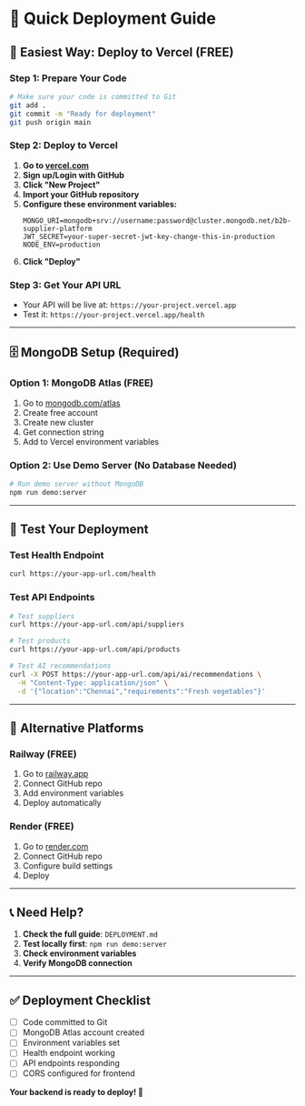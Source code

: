 # 🚀 Quick Deployment Guide

## 🎯 **Easiest Way: Deploy to Vercel (FREE)**

### Step 1: Prepare Your Code
```bash
# Make sure your code is committed to Git
git add .
git commit -m "Ready for deployment"
git push origin main
```

### Step 2: Deploy to Vercel
1. **Go to [vercel.com](https://vercel.com)**
2. **Sign up/Login with GitHub**
3. **Click "New Project"**
4. **Import your GitHub repository**
5. **Configure these environment variables:**
   ```
   MONGO_URI=mongodb+srv://username:password@cluster.mongodb.net/b2b-supplier-platform
   JWT_SECRET=your-super-secret-jwt-key-change-this-in-production
   NODE_ENV=production
   ```
6. **Click "Deploy"**

### Step 3: Get Your API URL
- Your API will be live at: `https://your-project.vercel.app`
- Test it: `https://your-project.vercel.app/health`

---

## 🗄️ **MongoDB Setup (Required)**

### Option 1: MongoDB Atlas (FREE)
1. Go to [mongodb.com/atlas](https://mongodb.com/atlas)
2. Create free account
3. Create new cluster
4. Get connection string
5. Add to Vercel environment variables

### Option 2: Use Demo Server (No Database Needed)
```bash
# Run demo server without MongoDB
npm run demo:server
```

---

## 🧪 **Test Your Deployment**

### Test Health Endpoint
```bash
curl https://your-app-url.com/health
```

### Test API Endpoints
```bash
# Test suppliers
curl https://your-app-url.com/api/suppliers

# Test products
curl https://your-app-url.com/api/products

# Test AI recommendations
curl -X POST https://your-app-url.com/api/ai/recommendations \
  -H "Content-Type: application/json" \
  -d '{"location":"Chennai","requirements":"Fresh vegetables"}'
```

---

## 🔧 **Alternative Platforms**

### Railway (FREE)
1. Go to [railway.app](https://railway.app)
2. Connect GitHub repo
3. Add environment variables
4. Deploy automatically

### Render (FREE)
1. Go to [render.com](https://render.com)
2. Connect GitHub repo
3. Configure build settings
4. Deploy

---

## 📞 **Need Help?**

1. **Check the full guide**: `DEPLOYMENT.md`
2. **Test locally first**: `npm run demo:server`
3. **Check environment variables**
4. **Verify MongoDB connection**

---

## ✅ **Deployment Checklist**

- [ ] Code committed to Git
- [ ] MongoDB Atlas account created
- [ ] Environment variables set
- [ ] Health endpoint working
- [ ] API endpoints responding
- [ ] CORS configured for frontend

**Your backend is ready to deploy! 🚀** 